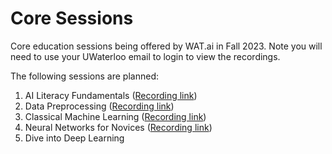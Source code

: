 # Core Sessions 
Core education sessions being offered by WAT.ai in Fall 2023. Note you will need to use your UWaterloo email to login to view the recordings.

The following sessions are planned:
1. AI Literacy Fundamentals ([Recording link](https://uofwaterloo-my.sharepoint.com/:v:/g/personal/tcwyu_uwaterloo_ca/EeFsPXsOR5VHi1JKBxA05OsBUF8L14YApcYksQGMuZM9yg))
2. Data Preprocessing ([Recording link](https://uofwaterloo-my.sharepoint.com/:v:/g/personal/tcwyu_uwaterloo_ca/ET9ClOQ_3klHtktT490QfHQB2SkKOeCkkY_4kTRCq1Qu6w))
3. Classical Machine Learning ([Recording link](https://uofwaterloo-my.sharepoint.com/:v:/g/personal/tcwyu_uwaterloo_ca/EZtn81aEBqlHmpV3w6BcCK0BgalUrqt7ilAkLS1biuXjhw))
4. Neural Networks for Novices ([Recording link](https://uofwaterloo-my.sharepoint.com/:v:/g/personal/tcwyu_uwaterloo_ca/EWBK3ggshmtKuLHviYpdzYIBCB6I02fgKXbtICVf2fMvEg))
5. Dive into Deep Learning
